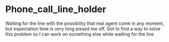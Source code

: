 # Phone_call_line_holder
Waiting for the line with the possibility that real agent come in any moment, but expectation time is very long pissed me off. Got to find a way to solve this problem so I can work on something else while waiting for the line
